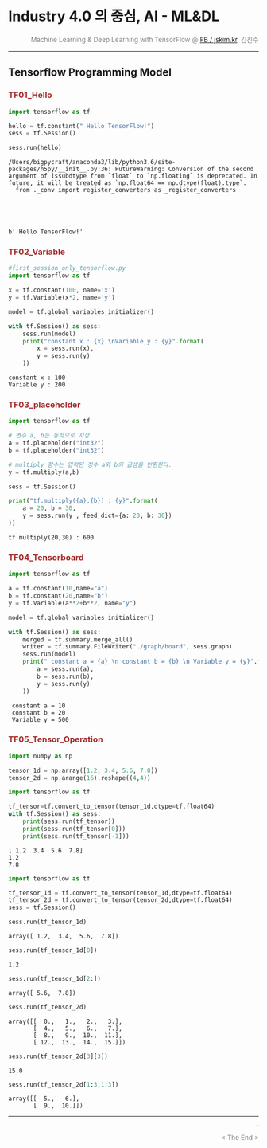 
# Industry 4.0 의 중심, AI - ML&DL

<div align='right'><font size=2 color='gray'>Machine Learning & Deep Learning with TensorFlow @ <font color='blue'><a href='https://www.facebook.com/jskim.kr'>FB / jskim.kr</a></font>, 김진수</font></div>
<hr>

## Tensorflow Programming Model

### <font color='brown'>TF01_Hello</font>


```python
import tensorflow as tf

hello = tf.constant(" Hello TensorFlow!")
sess = tf.Session()

sess.run(hello)
```

    /Users/bigpycraft/anaconda3/lib/python3.6/site-packages/h5py/__init__.py:36: FutureWarning: Conversion of the second argument of issubdtype from `float` to `np.floating` is deprecated. In future, it will be treated as `np.float64 == np.dtype(float).type`.
      from ._conv import register_converters as _register_converters
    




    b' Hello TensorFlow!'



### <font color='brown'>TF02_Variable</font>


```python
#first_session_only_tensorflow.py
import tensorflow as tf

x = tf.constant(100, name='x')
y = tf.Variable(x*2, name='y')

model = tf.global_variables_initializer()

with tf.Session() as sess:
    sess.run(model)
    print("constant x : {x} \nVariable y : {y}".format(
        x = sess.run(x), 
        y = sess.run(y)
    ))
```

    constant x : 100 
    Variable y : 200
    

### <font color='brown'>TF03_placeholder</font>


```python
import tensorflow as tf

# 변수 a, b는 동적으로 지정
a = tf.placeholder("int32")
b = tf.placeholder("int32")

# multiply 함수는 입력된 정수 a와 b의 곱셈을 반환한다.
y = tf.multiply(a,b)

sess = tf.Session()

print("tf.multiply({a},{b}) : {y}".format(
    a = 20, b = 30,
    y = sess.run(y , feed_dict={a: 20, b: 30})
))
```

    tf.multiply(20,30) : 600
    

### <font color='brown'>TF04_Tensorboard</font>


```python
import tensorflow as tf

a = tf.constant(10,name="a")
b = tf.constant(20,name="b")
y = tf.Variable(a**2+b**2, name="y")

model = tf.global_variables_initializer()

with tf.Session() as sess:
    merged = tf.summary.merge_all()
    writer = tf.summary.FileWriter("./graph/board", sess.graph)
    sess.run(model)
    print(" constant a = {a} \n constant b = {b} \n Variable y = {y}".format(
        a = sess.run(a), 
        b = sess.run(b),
        y = sess.run(y)
    )) 
```

     constant a = 10 
     constant b = 20 
     Variable y = 500
    
<!--
(Anaconda3) > tensorboard --logdir=graph/board --port=9999

http://localhost:9999/#graphs
//-->
### <font color='brown'>TF05_Tensor_Operation</font>


```python
import numpy as np

tensor_1d = np.array([1.2, 3.4, 5.6, 7.8])
tensor_2d = np.arange(16).reshape((4,4))
```


```python
import tensorflow as tf

tf_tensor=tf.convert_to_tensor(tensor_1d,dtype=tf.float64)
with tf.Session() as sess:
    print(sess.run(tf_tensor))
    print(sess.run(tf_tensor[0]))
    print(sess.run(tf_tensor[-1]))
```

    [ 1.2  3.4  5.6  7.8]
    1.2
    7.8
    


```python
import tensorflow as tf 

tf_tensor_1d = tf.convert_to_tensor(tensor_1d,dtype=tf.float64)
tf_tensor_2d = tf.convert_to_tensor(tensor_2d,dtype=tf.float64)
sess = tf.Session()
```


```python
sess.run(tf_tensor_1d)
```




    array([ 1.2,  3.4,  5.6,  7.8])




```python
sess.run(tf_tensor_1d[0])
```




    1.2




```python
sess.run(tf_tensor_1d[2:])
```




    array([ 5.6,  7.8])




```python
sess.run(tf_tensor_2d)
```




    array([[  0.,   1.,   2.,   3.],
           [  4.,   5.,   6.,   7.],
           [  8.,   9.,  10.,  11.],
           [ 12.,  13.,  14.,  15.]])




```python
sess.run(tf_tensor_2d[3][3])
```




    15.0




```python
sess.run(tf_tensor_2d[1:3,1:3])
```




    array([[  5.,   6.],
           [  9.,  10.]])



<hr>
<marquee><font size=3 color='brown'>The BigpyCraft find the information to design valuable society with Technology & Craft.</font></marquee>
<div align='right'><font size=2 color='gray'> &lt; The End &gt; </font></div>
